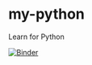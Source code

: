 # my-python
Learn for Python

[![Binder](https://mybinder.org/badge_logo.svg)](https://mybinder.org/v2/gh/uzwer1/my-python/master)
